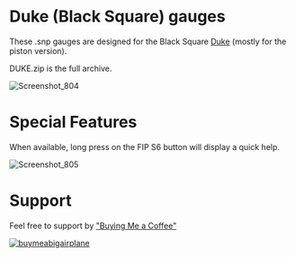 # Duke (Black Square) gauges

These .snp gauges are designed for the Black Square [Duke](https://www.justflight.com/product/black-square-piston-duke) (mostly for the piston version).

DUKE.zip is the full archive.

![Screenshot_804](https://github.com/1l2p-dev/spad-fip-gauges/assets/26790042/0fd7428d-bc5d-45a1-b8c5-191e280e01e6)

# Special Features

When available, long press on the FIP S6 button will display a quick help.

![Screenshot_805](https://github.com/1l2p-dev/spad-fip-gauges/assets/26790042/a69b0720-999b-4f5d-beb7-8d5674d8e99f)

# Support

Feel free to support by ["Buying Me a Coffee" ](https://buymeacoffee.com/1l2p)

[![buymeabigairplane](https://github.com/1l2p-dev/spad-fip-gauges/assets/26790042/db47cd19-976c-4e12-ae8c-80bd245a558b)](https://buymeacoffee.com/1l2p)
